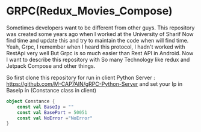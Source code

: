 # GRPC(Redux_Movies_Compose)
Sometimes developers want to be different from other guys. This repository was created some years ago when I worked at the University of Sharif Now find time and update this and try to maintain the code when will find time. Yeah, Grpc, I remember when I heard this protocol, I hadn't worked with RestApi very well But Grpc is so much easier than Rest API in Android. Now I want to describe this repository with So many Technology like redux and Jetpack Compose and other things.

So first clone this repository for run in client Python Server  : https://github.com/M-CAP7AIN/gRPC-Python-Server and set your Ip in BaseIp in (Constance class in client)

```kotlin
object Constance {
    const val BaseIp = ""
    const val BasePort = 50051
    const val NoError ="NoError"
}
```





 
